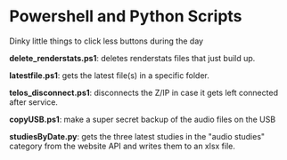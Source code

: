 <!-- @format -->

# Powershell and Python Scripts

Dinky little things to click less buttons during the day

**delete_renderstats.ps1**: deletes renderstats files that just build up.

**latestfile.ps1**: gets the latest file(s) in a specific folder.

**telos_disconnect.ps1**: disconnects the Z/IP in case it gets left connected after service.

**copyUSB.ps1**: make a super secret backup of the audio files on the USB

**studiesByDate.py**: gets the three latest studies in the "audio studies" category from the website API and writes them to an xlsx file.

